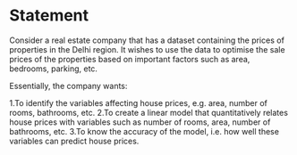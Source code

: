 # Statement

Consider a real estate company that has a dataset containing the prices of properties in the Delhi region. 
It wishes to use the data to optimise the sale prices of the properties based on important factors such as area, bedrooms, parking, etc.

Essentially, the company wants:

1.To identify the variables affecting house prices, e.g. area, number of rooms, bathrooms, etc.
2.To create a linear model that quantitatively relates house prices with variables such as number of rooms, area, number of bathrooms, etc.
3.To know the accuracy of the model, i.e. how well these variables can predict house prices.
